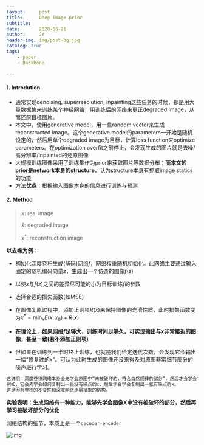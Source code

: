 ```yaml
---
layout:     post
title:      Deep image prior
subtitle:   
date:       2020-06-21
author:     JY
header-img: img/post-bg.jpg
catalog: true
tags:
    - paper
    - Backbone

---
```




#### 1. Introdution

- 通常实现denoising, superresolution, inpainting这些任务的时候，都是用大量数据集来训练某个神经网络，用训练后的网络来更正degraded image，从而还原目标图片。
- 本文中，使用generative model，用一些random vector来生成reconstructed image。这个generative model的parameters一开始是随机设定的，然后用单个degraded image为目标，计算loss function来optimize parameters。在optimization overfit之前停止，会发现生成的图片就是去噪/高分辨率/Inpainted的还原图像
- 大规模训练图像采用了训练集作为prior来获取图片等数据分布；**而本文的prior是network本身的structure**，认为structure本身有抓取image statics的功能
- 方法**优点**：根据输入图像本身的信息进行训练与预测



#### 2. Method



>  $x:$ real image
>
>  $\hat{x}:$ degraded image
>
>  $x^*:$ reconstruction image

  **以去噪为例：**

  - 初始化深度卷积生成(解码)网络$f$，网络权重随机初始化。此网络主要通过输入固定的随机编码向量$z$，生成出一个仿造的图像$f(z)$
  
  - 以使$x$与$f(z)$之间的差异尽可能的小为目标训练$f$的参数
  - 选择合适的损失函数(如MSE)
  - 在图像复原过程中，添加正则项$R(x)$来保持图像的光滑性质，此时损失函数变为$x^{*}=\min _{x} E\left(x ; x_{0}\right)+R(x)$
  - **在理论上，如果网络$f$足够大，训练时间足够久，可实现输出与$x$非常接近的图像，甚至一致(若不添加正则项)**
  - 但如果在训练到一半时终止训练，也就是我们给定迭代次数，会发现它会输出一幅“修复过的$x$”。可认为此时生成的图像还没来得及对原图非常细节部分的噪声进行学习。

  ```markdown
  这说明：深度卷积网络本身会先学会原图中“未被破坏的，符合自然规律的部分”，然后才会学会“被破坏的部分”。
  例如，它会先学会如何复制出一张没有噪点的x，然后才会学会复制出一张有噪点的x。
  这是因为卷积的不变性和深度网络逐层抽象的结构。
  ```

  **实验表明：生成网络有一种能力，能够先学会图像X中没有被破坏的部分，然后再学习被破坏部分的优化**

  

  

网络结构的细节，本质上是一个`decoder-encoder`

![img](https://github.com/ZJU-CVs/zju-cvs.github.io/raw/master/img/picture/DIP.png)

